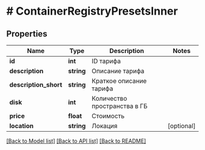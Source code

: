 # # ContainerRegistryPresetsInner

## Properties

Name | Type | Description | Notes
------------ | ------------- | ------------- | -------------
**id** | **int** | ID тарифа |
**description** | **string** | Описание тарифа |
**description_short** | **string** | Краткое описание тарифа |
**disk** | **int** | Количество пространства в ГБ |
**price** | **float** | Стоимость |
**location** | **string** | Локация | [optional]

[[Back to Model list]](../../README.md#models) [[Back to API list]](../../README.md#endpoints) [[Back to README]](../../README.md)
